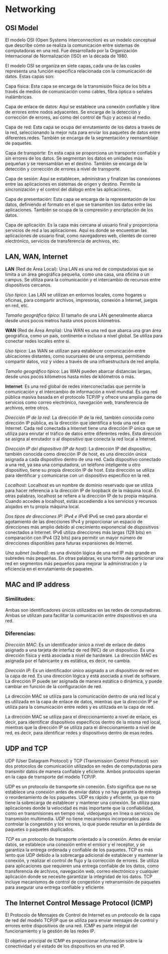 # Networking

## OSI Model
El modelo OSI (Open Systems Interconnection) es un modelo conceptual que describe cómo se realiza la comunicación entre sistemas de computadoras en una red. Fue desarrollado por la Organización Internacional de Normalización (ISO) en la década de 1980.

El modelo OSI se organiza en siete capas, cada una de las cuales representa una función específica relacionada con la comunicación de datos. Estas capas son:

Capa física: Esta capa se encarga de la transmisión física de los bits a través de medios de comunicación como cables, fibra óptica o señales inalámbricas.

Capa de enlace de datos: Aquí se establece una conexión confiable y libre de errores entre nodos adyacentes. Se encarga de la detección y corrección de errores, así como del control de flujo y acceso al medio.

Capa de red: Esta capa se ocupa del enrutamiento de los datos a través de la red, seleccionando la mejor ruta para enviar los paquetes de datos entre diferentes redes. También se encarga de la segmentación y reensamblaje de paquetes.

Capa de transporte: En esta capa se proporciona un transporte confiable y sin errores de los datos. Se segmentan los datos en unidades más pequeñas y se reensamblan en el destino. También se encarga de la detección y corrección de errores a nivel de transporte.

Capa de sesión: Aquí se establecen, administran y finalizan las conexiones entre las aplicaciones en sistemas de origen y destino. Permite la sincronización y el control del diálogo entre las aplicaciones.

Capa de presentación: Esta capa se encarga de la representación de los datos, definiendo el formato en el que se transmiten los datos entre las aplicaciones. También se ocupa de la compresión y encriptación de los datos.

Capa de aplicación: Es la capa más cercana al usuario final y proporciona servicios de red a las aplicaciones. Aquí es donde se encuentran las aplicaciones de usuario final, como navegadores web, clientes de correo electrónico, servicios de transferencia de archivos, etc.


## LAN, WAN, Internet
__LAN__ (Red de Área Local): Una LAN es una red de computadoras que se limita a un área geográfica pequeña, como una casa, una oficina o un campus. Se utiliza para la comunicación y el intercambio de recursos entre dispositivos cercanos.

*Uso típico*: Las LAN se utilizan en entornos locales, como hogares u oficinas, para compartir archivos, impresoras, conexión a Internet, juegos en red, etc.

*Tamaño geográfico típico*: El tamaño de una LAN generalmente abarca desde unos pocos metros hasta unos pocos kilómetros.

__WAN__ (Red de Área Amplia): Una WAN es una red que abarca una gran área geográfica, como un país, continente o incluso a nivel global. Se utiliza para conectar redes locales entre sí.

*Uso típico*: Las WAN se utilizan para establecer comunicación entre ubicaciones distantes, como sucursales de una empresa, permitiendo compartir datos, voz y video a través de una infraestructura de red amplia.

*Tamaño geográfico típico*: Las WAN pueden abarcar distancias largas, desde unos pocos kilómetros hasta miles de kilómetros o más.

__Internet__: Es una red global de redes interconectadas que permite la comunicación y el intercambio de información a nivel mundial. Es una red pública masiva basada en el protocolo TCP/IP y ofrece una amplia gama de servicios como correo electrónico, navegación web, transferencia de archivos, entre otros.

*Dirección IP de la red*: La dirección IP de la red, también conocida como dirección IP pública, es la dirección que identifica a toda una red en Internet. Cada red conectada a Internet tiene una dirección IP única que se utiliza para enrutar el tráfico de datos entre diferentes redes. Esta dirección se asigna al enrutador o al dispositivo que conecta la red local a Internet.

*Dirección IP del dispositivo (IP de host)*: La dirección IP del dispositivo, también conocida como dirección IP de host, es una dirección única asignada a cada dispositivo dentro de una red. Cada dispositivo conectado a una red, ya sea una computadora, un teléfono inteligente u otro dispositivo, tiene su propia dirección IP de host. Esta dirección se utiliza para identificar y comunicarse con un dispositivo específico en la red.

*Localhost*: Localhost es un nombre de dominio reservado que se utiliza para hacer referencia a la dirección IP de loopback de la máquina local. En otras palabras, localhost se refiere a la dirección IP de tu propia máquina. Cuando accedes a localhost, estás accediendo a los servicios y recursos alojados en tu propia máquina local.

*Dos tipos de direcciones IP: IPv4 e IPv6*
IPv6 se creó para abordar el agotamiento de las direcciones IPv4 y proporcionar un espacio de direcciones más amplio debido al crecimiento exponencial de dispositivos conectados a Internet. IPv6 utiliza direcciones más largas (128 bits) en comparación con IPv4 (32 bits) para permitir un mayor número de direcciones disponibles para futuras expansiones de Internet.

*Una subnet (subred)*: es una división lógica de una red IP más grande en subredes más pequeñas. En otras palabras, es una forma de particionar una red en segmentos más pequeños para mejorar la administración y la eficiencia en el enrutamiento de paquetes.

## MAC and IP address

### Similitudes:

Ambas son identificadores únicos utilizados en las redes de computadoras.
Ambas se utilizan para facilitar la comunicación entre dispositivos en una red.

### Diferencias:

*Dirección MAC*: Es un identificador único a nivel de enlace de datos asignado a una tarjeta de interfaz de red (NIC) de un dispositivo. Es una dirección física y está asociada a nivel de hardware. La dirección MAC es asignada por el fabricante y es estática, es decir, no cambia.

*Dirección IP*: Es un identificador único asignado a un dispositivo de red en la capa de red. Es una dirección lógica y está asociada a nivel de software. La dirección IP puede ser asignada de manera estática o dinámica, y puede cambiar en función de la configuración de red.

La dirección MAC se utiliza para la comunicación dentro de una red local y es utilizada en la capa de enlace de datos, mientras que la dirección IP se utiliza para la comunicación entre redes y es utilizada en la capa de red.

La dirección MAC se utiliza para el direccionamiento a nivel de enlace, es decir, para identificar dispositivos específicos dentro de la misma red local, mientras que la dirección IP se utiliza para el direccionamiento a nivel de red, es decir, para identificar redes y dispositivos dentro de esas redes.

## UDP and TCP
UDP (User Datagram Protocol) y TCP (Transmission Control Protocol) son dos protocolos de comunicación utilizados en redes de computadoras para transmitir datos de manera confiable y eficiente. Ambos protocolos operan en la capa de transporte del modelo TCP/IP.

*UDP* es un protocolo de transporte sin conexión. Esto significa que no se establece una conexión antes de enviar datos y no hay garantía de entrega o reordenamiento de los paquetes.
UDP es rápido y eficiente, ya que no tiene la sobrecarga de establecer y mantener una conexión.
Se utiliza para aplicaciones donde la velocidad es más importante que la confiabilidad, como en transmisiones en tiempo real, videojuegos en línea o servicios de transmisión multimedia.
UDP no tiene mecanismos incorporados para controlar la congestión y los errores, lo que puede resultar en la pérdida de paquetes o paquetes duplicados.

*TCP* es un protocolo de transporte orientado a la conexión. Antes de enviar datos, se establece una conexión entre el emisor y el receptor, y se garantiza la entrega ordenada y confiable de los paquetes.
TCP es más lento que UDP debido a la sobrecarga adicional de establecer y mantener la conexión, y realizar el control de flujo y la corrección de errores.
Se utiliza para aplicaciones que requieren una entrega confiable de los datos, como transferencia de archivos, navegación web, correo electrónico y cualquier aplicación donde se necesite garantizar la integridad de los datos.
TCP incluye mecanismos de control de congestión y retransmisión de paquetes para asegurar una entrega confiable y eficiente.


## The Internet Control Message Protocol (ICMP)
El Protocolo de Mensajes de Control de Internet es un protocolo de la capa de red del modelo TCP/IP que se utiliza para enviar mensajes de control y errores entre dispositivos de una red. ICMP es parte integral del funcionamiento y la gestión de las redes IP.

El objetivo principal de ICMP es proporcionar información sobre la conectividad y el estado de los dispositivos en una red IP.
